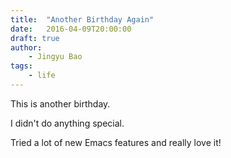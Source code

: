 ```yaml
---
title:  "Another Birthday Again"
date:   2016-04-09T20:00:00
draft: true
author:
    - Jingyu Bao
tags:
    - life
---
```



This is another birthday.

I didn't do anything special.

Tried a lot of new Emacs features and really love it!

